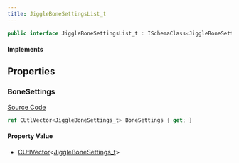 ```yaml
---
title: JiggleBoneSettingsList_t
---
```


```csharp
public interface JiggleBoneSettingsList_t : ISchemaClass<JiggleBoneSettingsList_t>, ISchemaField, ISchemaClass, INativeHandle
```

#### Implements

## Properties

### BoneSettings

[Source Code](https://github.com/swiftly-solution/swiftlys2/blob/main/managed/src/SwiftlyS2.Generated/Schemas/Interfaces/JiggleBoneSettingsList_t.cs#L17)

```csharp
ref CUtlVector<JiggleBoneSettings_t> BoneSettings { get; }
```

#### Property Value

- [CUtlVector](/docs/api/-1)<[JiggleBoneSettings_t](/docs/api/shared/schemadefinitions/jigglebonesettings_t)>

